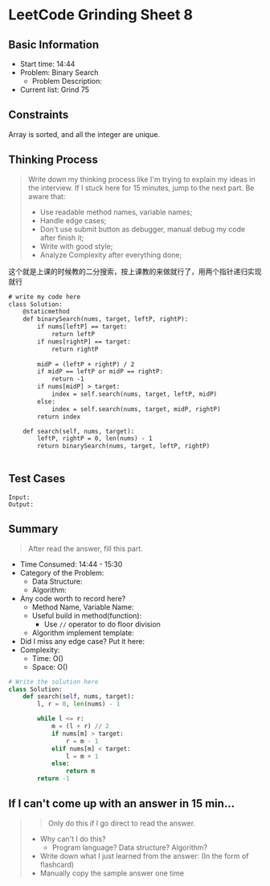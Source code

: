 # LeetCode Grinding Sheet 8

## Basic Information

- Start time: 14:44
- Problem: Binary Search
  - Problem Description:
- Current list: Grind 75

## Constraints

Array is sorted, and all the integer are unique.

## Thinking Process

> Write down my thinking process like I'm trying to explain my ideas in the interview. If I stuck here for 15 minutes, jump to the next part.
> Be aware that:
>
> - Use readable method names, variable names;
> - Handle edge cases;
> - Don't use submit button as debugger, manual debug my code after finish it;
> - Write with good style;
> - Analyze Complexity after everything done;

这个就是上课的时候教的二分搜索，按上课教的来做就行了，用两个指针递归实现就行

``` txt
# write my code here
class Solution:
    @staticmethod
    def binarySearch(nums, target, leftP, rightP):
        if nums[leftP] == target:
            return leftP
        if nums[rightP] == target:
            return rightP
        
        midP = (leftP + rightP) / 2
        if midP == leftP or midP == rightP:
            return -1 
        if nums[midP] > target:
            index = self.search(nums, target, leftP, midP)
        else:
            index = self.search(nums, target, midP, rightP)
        return index

    def search(self, nums, target):
        leftP, rightP = 0, len(nums) - 1
        return binarySearch(nums, target, leftP, rightP)
        

```

## Test Cases

``` text
Input:
Output:
```

## Summary

> After read the answer, fill this part.

- Time Consumed: 14:44 - 15:30
- Category of the Problem:
  - Data Structure:
  - Algorithm:
- Any code worth to record here?
  - Method Name, Variable Name:
  - Useful build in method(function):
    - Use `//` operator to do floor division
  - Algorithm implement template:
- Did I miss any edge case? Put it here:
- Complexity:
  - Time: O()
  - Space: O()

``` python
# Write the solution here
class Solution:
    def search(self, nums, target):
        l, r = 0, len(nums) - 1

        while l <= r:
            m = (l + r) // 2
            if nums[m] > target:
                r = m - 1
            elif nums[m] < target:
                l = m + 1
            else:
                return m
        return -1
```

## If I can't come up with an answer in 15 min...

> > Only do this if I go direct to read the answer.
>
> - Why can't I do this?
>   - Program language? Data structure? Algorithm?
> - Write down what I just learned from the answer: (In the form of flashcard)
> - Manually copy the sample answer one time
